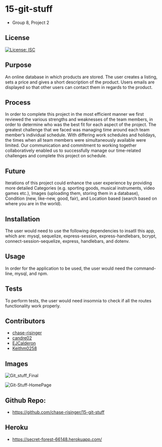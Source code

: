 
# 15-git-stuff
* Group 8, Project 2

## License
[![License: ISC](https://img.shields.io/badge/License-ISC-blue.svg)](https://opensource.org/licenses/ISC)

## Purpose
An online database in which products are stored.  The user creates a listing, sets a price and gives a short description of the product.  Users emails are displayed so that other users can contact them in regards to the product.

## Process
In order to complete this project in the most efficient manner we first reviewed the various strengths and weaknesses of the team members, in order to determine who was the best fit for each aspect of the project. The greatest challenge that we faced was managing time around each team member’s individual schedule. With differing work schedules and holidays, the times when all team members were simultaneously available were limited. Our communication and commitment to working together collaboratively enabled us to successfully manage our time-related challenges and complete this project on schedule.

## Future
Iterations of this project could enhance the user experience by providing more detailed Categories (e.g. sporting goods, musical instruments, video games etc.), Images (uploading them, storing them in a database), Condition (new, like-new, good, fair), and Location based (search based on where you are in the world).


## Installation 
The user would need to use the following dependencies to insatll this app, which are: mysql, sequelize, express-session, express-handlebars, bcrypt, connect-session-sequelize, express, handlebars, and dotenv.

## Usage
In order for the application to be used, the user would need the command-line, mysql, and npm.

## Tests
To perform tests, the user would need insomnia to check if all the routes functionality work properly.

## Contributors
* [chase-risinger](https://www.github.com/chase-risinger)
* [candre02](https://www.github.com/candre02)
* [EJCalderon](https://www.github.com/EJCalderon)
* [Keithm0258](https://www.github.com/Keithm0258)

## Images
![Git_stuff_Final](https://user-images.githubusercontent.com/81876258/148561769-a556f183-df90-4497-b702-f3a0c6800e07.png)


![Git-Stuff-HomePage](https://user-images.githubusercontent.com/81876258/148560223-16c4a5eb-a182-4f24-b47c-8156d2d03c14.png)



## Github Repo:
* https://github.com/chase-risinger/15-git-stuff

## Heroku
* https://secret-forest-66148.herokuapp.com/

